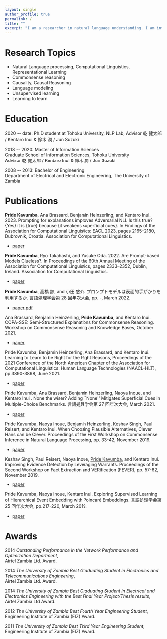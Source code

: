 ```yaml
---
layout: single
author_profile: true
permalink: /
title: ""
excerpt: "I am a researcher in natural language understanding. I am interested in commonsense reasoning, causal reasoning, language modeling, meta-learning and geometry (hyperbolic geometry)."
---
```


# Research Topics

- Natural Language processing, Computational Linguistics, Representational Learning
- Commonsense reasoning
- Causality, Causal Reasoning
- Language modeling
- Unsupervised learning
- Learning to learn

# Education

2020 -- date: Ph.D student at Tohoku University, NLP Lab,
Advisor 乾 健太郎 / Kentaro Inui & 鈴木 潤 / Jun Suzuki

2018 -- 2020: Master of Information Sciences  
Graduate School of Information Sciences, Tohoku University  
Advisor 乾 健太郎 / Kentaro Inui & 鈴木 潤 / Jun Suzuki

2008 -- 2013: Bachelor of Engineering  
Department of Electrical and Electronic Engineering, The University of Zambia

# Publications

**Pride Kavumba**, Ana Brassard, Benjamin Heinzerling, and Kentaro Inui. 2023. Prompting for explanations improves Adversarial NLI. Is this true? {Yes} it is {true} because {it weakens superficial cues}. In Findings of the Association for Computational Linguistics: EACL 2023, pages 2165–2180, Dubrovnik, Croatia. Association for Computational Linguistics.

- [paper](https://aclanthology.org/2023.findings-eacl.162/)

**Pride Kavumba**, Ryo Takahashi, and Yusuke Oda. 2022. Are Prompt-based Models Clueless?. In Proceedings of the 60th Annual Meeting of the Association for Computational Linguistics, pages 2333–2352, Dublin, Ireland. Association for Computational Linguistics.

- [paper](https://aclanthology.org/2022.acl-long.166/)

**Pride Kavumba**, 高橋 諒, and 小田 悠介. プロンプトモデルは表面的手がかりを利用するか. 言語処理学会第 28 回年次大会, pp. -, March 2022.

- [paper pdf](https://www.anlp.jp/proceedings/annual_meeting/2022/pdf_dir/E2-3.pdf)

Ana Brassard, Benjamin Heinzerling, **Pride Kavumba**, and Kentaro Inui. COPA-SSE: Semi-Structured Explanations for Commonsense Reasoning. Workshop on Commonsense Reasoning and Knowledge Bases, October 2021.

- [paper](https://openreview.net/forum?id=BigczdxQlGm)

Pride Kavumba, Benjamin Heinzerling, Ana Brassard, and Kentaro Inui. Learning to Learn to be Right for the Right Reasons, Proceedings of the 2021 Conference of the North American Chapter of the Association for Computational Linguistics: Human Language Technologies (NAACL-HLT), pp.3890-3898, June 2021.

- [paper](https://aclanthology.org/2021.naacl-main.304/)

Pride Kavumba, Ana Brassard, Benjamin Heinzerling, Naoya Inoue, and Kentaro Inui . None the wiser? Adding ``None'' Mitigates Superficial Cues in Multiple-Choice Benchmarks. 言語処理学会第 27 回年次大会, March 2021.

- [paper](https://www.anlp.jp/proceedings/annual_meeting/2021/pdf_dir/E1-3.pdf)

Pride Kavumba, Naoya Inoue, Benjamin Heinzerling, Keshav Singh, Paul Reisert, and Kentaro Inui. When Choosing Plausible Alternatives, Clever Hans can be Clever. Proceedings of the First Workshop on Commonsense Inference in Natural Language Processing, pp. 33-42, November 2019.

- [paper](https://www.aclweb.org/anthology/D19-6004/)

Keshav Singh, Paul Reisert, Naoya Inoue, <u>Pride Kavumba</u>, and Kentaro Inui. Improving Evidence Detection by Leveraging Warrants. Proceedings of the Second Workshop on Fact Extraction and VERification (FEVER), pp. 57-62, November 2019.

- [paper](https://www.aclweb.org/anthology/D19-6610/)

Pride Kavumba, Naoya Inoue, Kentaro Inui. Exploring Supervised Learning of Hierarchical Event Embedding with Poincaré Embeddings. 言語処理学会第 25 回年次大会, pp.217-220, March 2019.

- [paper](https://www.anlp.jp/proceedings/annual_meeting/2019/pdf_dir/A3-2.pdf)

# Awards

2014 _Outstanding Performance in the Network Performance and Optimization Department_,  
Airtel Zambia Ltd. Award.

2014 _The University of Zambia Best Graduating Student in Electronics and Telecommunications Engineering_,  
Airtel Zambia Ltd. Award.

2014 _The University of Zambia Best Graduating Student in Electrical and Electronics Engineering with the Best Final Year Project/Thesis results_,  
Airtel Zambia Ltd Award.

2012 _The University of Zambia Best Fourth Year Engineering Student_,  
Engineering Institute of Zambia (EIZ) Award.

2011 _The University of Zambia Best Third Year Engineering Student_,  
Engineering Institute of Zambia (EIZ) Award.
